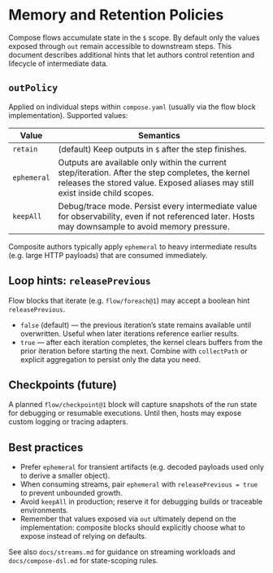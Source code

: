 # Memory and Retention Policies

Compose flows accumulate state in the `$` scope. By default only the values exposed through `out` remain accessible to downstream steps. This document describes additional hints that let authors control retention and lifecycle of intermediate data.

## `outPolicy`

Applied on individual steps within `compose.yaml` (usually via the flow block implementation). Supported values:

| Value        | Semantics |
|--------------|-----------|
| `retain`     | (default) Keep outputs in `$` after the step finishes. |
| `ephemeral`  | Outputs are available only within the current step/iteration. After the step completes, the kernel releases the stored value. Exposed aliases may still exist inside child scopes.|
| `keepAll`    | Debug/trace mode. Persist every intermediate value for observability, even if not referenced later. Hosts may downsample to avoid memory pressure.|

Composite authors typically apply `ephemeral` to heavy intermediate results (e.g. large HTTP payloads) that are consumed immediately.

## Loop hints: `releasePrevious`

Flow blocks that iterate (e.g. `flow/foreach@1`) may accept a boolean hint `releasePrevious`.

- `false` (default) — the previous iteration’s state remains available until overwritten. Useful when later iterations reference earlier results.
- `true` — after each iteration completes, the kernel clears buffers from the prior iteration before starting the next. Combine with `collectPath` or explicit aggregation to persist only the data you need.

## Checkpoints (future)

A planned `flow/checkpoint@1` block will capture snapshots of the run state for debugging or resumable executions. Until then, hosts may expose custom logging or tracing adapters.

## Best practices

- Prefer `ephemeral` for transient artifacts (e.g. decoded payloads used only to derive a smaller object).
- When consuming streams, pair `ephemeral` with `releasePrevious = true` to prevent unbounded growth.
- Avoid `keepAll` in production; reserve it for debugging builds or traceable environments.
- Remember that values exposed via `out` ultimately depend on the implementation: composite blocks should explicitly choose what to expose instead of relying on defaults.

See also `docs/streams.md` for guidance on streaming workloads and `docs/compose-dsl.md` for state-scoping rules.
